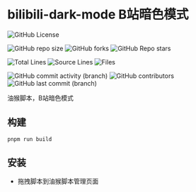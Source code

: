 # bilibili-dark-mode B站暗色模式

[//]: # (概览)

![GitHub License](https://img.shields.io/github/license/Yin-Jinlong/bilibili-dark-mode)

[//]: # (仓库信息)

![GitHub repo size](https://img.shields.io/github/repo-size/Yin-Jinlong/bilibili-dark-mode)
![GitHub forks](https://img.shields.io/github/forks/Yin-Jinlong/bilibili-dark-mode)
![GitHub Repo stars](https://img.shields.io/github/stars/Yin-Jinlong/bilibili-dark-mode)

[//]: # (统计)

![Total Lines](https://tokei.rs/b1/github/Yin-Jinlong/bilibili-dark-mode)
![Source Lines](https://tokei.rs/b1/github/Yin-Jinlong/bilibili-dark-mode?category=code)
![Files](https://tokei.rs/b1/github/Yin-Jinlong/bilibili-dark-mode?category=files)

[//]: # (活动)

![GitHub commit activity (branch)](https://img.shields.io/github/commit-activity/m/Yin-Jinlong/bilibili-dark-mode)
![GitHub contributors](https://img.shields.io/github/contributors/Yin-Jinlong/bilibili-dark-mode)
![GitHub last commit (branch)](https://img.shields.io/github/last-commit/Yin-Jinlong/bilibili-dark-mode/main)

油猴脚本，B站暗色模式

## 构建

```shell
pnpm run build
```

## 安装

- 拖拽脚本到油猴脚本管理页面
